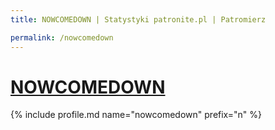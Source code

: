 ```yaml
---
title: NOWCOMEDOWN | Statystyki patronite.pl | Patromierz

permalink: /nowcomedown
---
```


# [NOWCOMEDOWN](https://patronite.pl/nowcomedown)

{% include profile.md name="nowcomedown" prefix="n" %}
